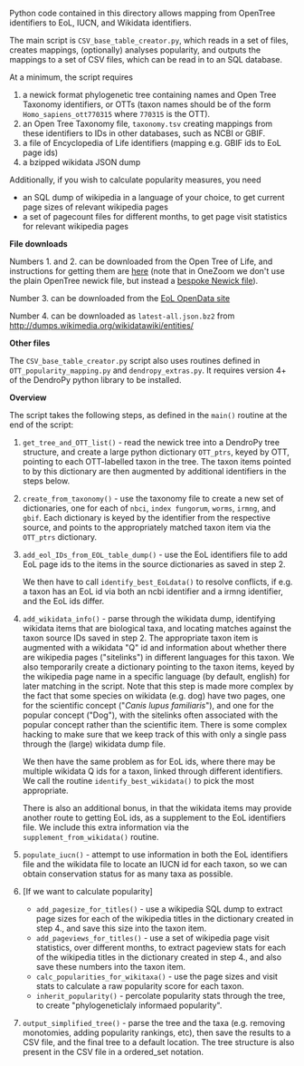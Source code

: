 Python code contained in this directory allows mapping from OpenTree identifiers to EoL, IUCN, and Wikidata identifiers.

The main script is `CSV_base_table_creator.py`, which reads in a set of files, creates mappings, (optionally) analyses popularity, and outputs the mappings to a set of CSV files, which can be read in to an SQL database.

At a minimum, the script requires

1. a newick format phylogenetic tree containing names and Open Tree Taxonomy identifiers, or OTTs (taxon names should be of the form `Homo_sapiens_ott770315` where `770315` is the OTT).
2. an Open Tree Taxonomy file, `taxonomy.tsv` creating mappings from these identifiers to IDs in other databases, such as NCBI or GBIF. 
3. a file of Encyclopedia of Life identifiers (mapping e.g. GBIF ids to EoL page ids)
4. a bzipped wikidata JSON dump

Additionally, if you wish to calculate popularity measures, you need 

* an SQL dump of wikipedia in a language of your choice, to get current page sizes of relevant wikipedia pages
* a set of pagecount files for different months, to get page visit statistics for relevant wikipedia pages

__File downloads__

Numbers 1. and 2. can be downloaded from the Open Tree of Life, and instructions for getting them are [here](../../data/OpenTree/README.markdown) (note that in OneZoom we don't use the plain OpenTree newick file, but instead a [bespoke Newick file](../TreeBuild/README.markdown)).

Number 3. can be downloaded from the [EoL OpenData site](https://opendata.eol.org/dataset/identifier-map)

Number 4. can be downloaded as `latest-all.json.bz2` from http://dumps.wikimedia.org/wikidatawiki/entities/

__Other files__

The `CSV_base_table_creator.py` script also uses routines defined in `OTT_popularity_mapping.py` and `dendropy_extras.py`. It requires version 4+ of the DendroPy python library to be installed.

__Overview__

The script takes the following steps, as defined in the `main()` routine at the end of the script:

1. `get_tree_and_OTT_list()` - read the newick tree into a DendroPy tree structure, and create a large python dictionary `OTT_ptrs`, keyed by OTT, pointing to each OTT-labelled taxon in the tree. The taxon items pointed to by this dictionary are then augmented by additional identifiers in the steps below.

2. `create_from_taxonomy()` - use the taxonomy file to create a new set of dictionaries, one for each of `nbci`, `index fungorum`, `worms`, `irmng`, and `gbif`. Each dictionary is keyed by the identifier from the respective source, and points to the appropriately matched taxon item via the `OTT_ptrs` dictionary.

3. `add_eol_IDs_from_EOL_table_dump()` - use the EoL identifiers file to add EoL page ids to the items in the source dictionaries as saved in step 2. 

	We then have to call `identify_best_EoLdata()` to resolve conflicts, if e.g. a taxon has an EoL id via both an ncbi identifier and a irmng identifier, and the EoL ids differ.

4. `add_wikidata_info()` - parse through the wikidata dump, identifying wikidata items that are biological taxa, and locating matches against the taxon source IDs saved in step 2. The appropriate taxon item is augmented with a wikidata "Q" id and information about whether there are wikipedia pages ("sitelinks") in different languages for this taxon. We also temporarily create a dictionary pointing to the taxon items, keyed by the wikipedia page name in a specific language (by default, english) for later matching in the script. Note that this step is made more complex by the fact that some species on wikidata (e.g. dog) have two pages, one for the scientific concept ("_Canis lupus familiaris_"), and one for the popular concept ("Dog"), with the sitelinks often associated with the popular concept rather than the scientific item. There is some complex hacking to make sure that we keep track of this with only a single pass through the (large) wikidata dump file.

	We then have the same problem as for EoL ids, where there may be multiple wikidata Q ids for a taxon, linked through different identifiers. We call the routine `identify_best_wikidata()` to pick the most appropriate.
	
	There is also an additional bonus, in that the wikidata items may provide another route to getting EoL ids, as a supplement to the EoL identifiers file. We include this extra information via the `supplement_from_wikidata()` routine.

5. `populate_iucn()` - attempt to use information in both the EoL identifiers file and the wikidata file to locate an IUCN id for each taxon, so we can obtain conservation status for as many taxa as possible.

6. [If we want to calculate popularity] 
	* `add_pagesize_for_titles()` - use a wikipedia SQL dump to extract page sizes for each of the wikipedia titles in the dictionary created in step 4., and save this size into the taxon item.
	* `add_pageviews_for_titles()` - use a set of wikipedia page visit statistics, over different months, to extract pageview stats for each of the wikipedia titles in the dictionary created in step 4., and also save these numbers into the taxon item.
	* `calc_popularities_for_wikitaxa()` - use the page sizes and visit stats to calculate a raw popularity score for each taxon.
	* `inherit_popularity()` - percolate popularity stats through the tree, to create "phylogeneticlaly informaed popularity".

7. `output_simplified_tree()` - parse the tree and the taxa (e.g. removing monotomies, adding popularity rankings, etc), then save the results to a CSV file, and the final tree to a default location. The tree structure is also present in the CSV file in a ordered_set notation.
